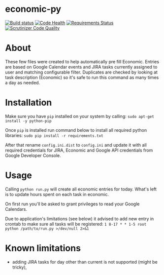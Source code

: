 economic-py
===========
[![Build status](https://travis-ci.org/pawel-lewtak/economic-py.png)](https://travis-ci.org/pawel-lewtak/economic-py) [![Code Health](https://landscape.io/github/pawel-lewtak/economic-py/master/landscape.svg)](https://landscape.io/github/pawel-lewtak/economic-py/master) [![Requirements Status](https://requires.io/github/pawel-lewtak/economic-py/requirements.svg?branch=master)](https://requires.io/github/pawel-lewtak/economic-py/requirements/?branch=master) [![Scrutinizer Code Quality](https://scrutinizer-ci.com/g/pawel-lewtak/economic-py/badges/quality-score.png?b=master)](https://scrutinizer-ci.com/g/pawel-lewtak/economic-py/?branch=master)  

# About
These few files were created to help automatically pre fill Economic.
Entries are based on Google Calendar events and JIRA tasks currently assigned
to user and matching configurable filter. Duplicates are checked by
looking at task description (Economic) so it's safe to run this command
as many times a day as needed.

# Installation
Make sure you have `pip` installed on your system by calling:
`sudo apt-get install -y python-pip`

Once `pip` is installed run command below to install all required python libraries:
`sudo pip install -r requirements.txt`

After that rename `config.ini.dist` to `config.ini` and update it with all required
credentials for JIRA, Economic and Google API credentials from Google Developer Console.

# Usage
Calling `python run.py` will create all economic entries for today.
What's left is to update hours spent on each task in economic.

On first run you'll be asked to grant privileges to read your Google Calendars.

Due to application's limitations (see below) it advised to add new entry
in crontab to make sure all tasks will be registered:
`1 8-17 * * 1-5 root python /path/to/run.py >/dev/null 2>&1`

# Known limitations
* adding JIRA tasks for day other than current is not supported (might be tricky),
